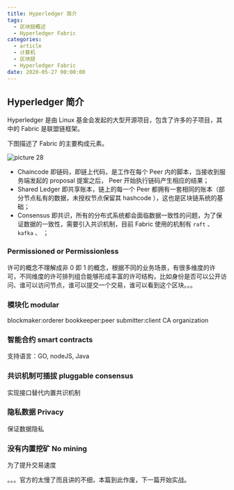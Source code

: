```yaml
---
title: Hyperledger 简介
tags:
  - 区块链概述
  - Hyperledger Fabric
categories:
  - article
  - 计算机
  - 区块链
  - Hyperledger Fabric
date: 2020-05-27 00:00:00
---
```


## Hyperledger 简介

Hyperledger 是由 Linux 基金会发起的大型开源项目，包含了许多的子项目，其中的 Fabric 是联盟链框架。

下图描述了 Fabric 的主要构成元素。

![picture 28](../../../../assets/%E5%8C%BA%E5%9D%97%E9%93%BE/HyperLedger%20Fabric%201.4%E6%A6%82%E8%BF%B0/32790cf3b7c91c39b3d5e705884baf3078f5af0a95b61550ed9101461edffb45.png)

- Chaincode 即链码，即链上代码，是工作在每个 Peer 内的脚本，当接收到服务端发起的 proposal 提案之后， Peer 开始执行链码产生相应的结果；
- Shared Ledger 即共享账本，链上的每一个 Peer 都拥有一套相同的账本（部分节点私有的数据，未授权节点保留其 hashcode ），这也是区块链系统的基础；
- Consensus 即共识，所有的分布式系统都会面临数据一致性的问题，为了保证数据的一致性，需要引入共识机制，目前 Fabric 使用的机制有 `raft` 、 `kafka` 、 ；

### Permissioned or Permissionless

许可的概念不理解成非 0 即 1 的概念，根据不同的业务场景，有很多维度的许可，不同维度的许可排列组合能够形成丰富的许可结构，比如身份是否可以公开访问、谁可以访问节点，谁可以提交一个交易，谁可以看到这个区块。。。

### 模块化 modular

blockmaker:orderer
bookkeeper:peer
submitter:client
CA
organization

### 智能合约 smart contracts

支持语言：GO, nodeJS, Java

### 共识机制可插拔 pluggable consensus

实现接口替代内置共识机制

### 隐私数据 Privacy

保证数据隐私

### 没有内置挖矿 No mining

为了提升交易速度

。。。官方的太慢了而且讲的不细，本篇到此作废，下一篇开始实战。
